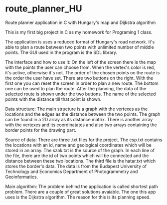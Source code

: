 # route_planner_HU
Route planner application in C with Hungary's map and Dijkstra algorithm

This is my first big project in C as my homework for Programing 1 class.

The application is uses a reduced format of Hungary's road network. It's able
to plan a route between two points with unlimited number of middle points.
The GUI used in the program is the SDL library.

The interface and how to use it:
On the left of the screen there is the map with the points the user can choose from.
When the vertex's color is red, it's active, otherwise it's not. The order of the 
chosen points on the route is the order the user have set.
There are two buttons on the right. With the first one you can reset the screen in
order to plan a new route. The bottom one can be used to plan the route.
After the planning, the data of the selected route is shown under the two buttons.
The name of the selected points with the distance till that point is shown.

Data structure:
The main structure is a graph with the vertexes as the locations and the edges as the 
distance between the two points. The graph can be found in a 2D array as its distance
matrix. There is another array with the vertexes and its coordinatates and also two arrays
containing the border points for the drawing part.

Source of data:
There are three .txt files for the project. The csp.txt contains the locations with an id, name 
and geological coordinates which will be stored in an array. The szak.txt is the source of the graph.
In each line of the file, there are the id of two points which will be connected and the distance between
these two locations. The third file is the hatar.txt which stores the border's data.
The data is from the Budapest University of Technology and Economics Department of Photogrammetry and
Geoinformatics.

Main algorithm:
The problem behind the application is called shortest path problem. There are a couple of great
solutions avaiable. The one this app uses is the Dijkstra algorithm. The reason for this is its
planning speed.
